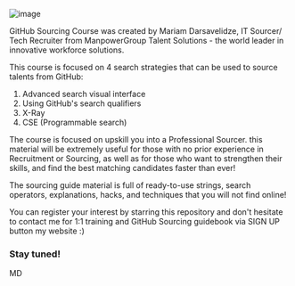 ![image](https://user-images.githubusercontent.com/81953271/137801814-96165fab-b873-4c14-8f46-d92a86094f81.png)

GitHub Sourcing Course was created by Mariam Darsavelidze, IT Sourcer/ Tech Recruiter from ManpowerGroup Talent Solutions - the world leader in innovative workforce solutions.

This course is focused on 4 search strategies that can be used to source talents from GitHub:

1. Advanced search visual interface
2. Using GitHub's search qualifiers
3. X-Ray
4. CSE (Programmable search)

The course is focused on upskill you into a Professional Sourcer. this material will be extremely useful for those with no prior experience in Recruitment or Sourcing, as well as for those who want to strengthen their skills, and find the best matching candidates faster than ever!

The sourcing guide material is full of ready-to-use strings, search operators, explanations, hacks, and techniques that you will not find online!

You can register your interest by starring this repository and don't hesitate to contact me for 1:1 training and GitHub Sourcing guidebook via SIGN UP button my website :) 

### Stay tuned!

MD

